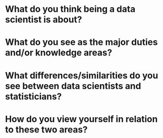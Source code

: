 # What do you think being a data scientist is about? 

# What do you see as the major duties and/or knowledge areas?

# What differences/similarities do you see between data scientists and statisticians?

# How do you view yourself in relation to these two areas?
